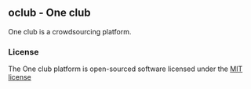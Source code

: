 ## oclub - One club

One club is a crowdsourcing platform.



### License

The One club platform is open-sourced software licensed under the [MIT license](http://opensource.org/licenses/MIT)
